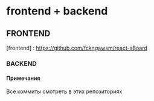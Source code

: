 # frontend + backend

## FRONTEND

[frontend] : https://github.com/fckngawsm/react-sBoard

### BACKEND

[backend]: https://github.com/fckngawsm/nest-sBoard

#### Примечания

Все коммиты смотреть в этих репозиториях
